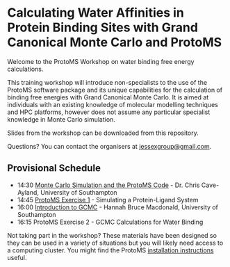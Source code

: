 # Calculating Water Affinities in Protein Binding Sites with Grand Canonical Monte Carlo and ProtoMS

Welcome to the ProtoMS Workshop on water binding free energy calculations.


This training workshop will introduce non-specialists to the use of the ProtoMS software package and its unique capabilities for the calculation of binding free energies with Grand Canonical Monte Carlo. It is aimed at individuals with an existing knowledge of molecular modelling techniques and HPC platforms, however does not assume any particular specialist knowledge in Monte Carlo simulation.

Slides from the workshop can be downloaded from this repository.

Questions? You can contact the organisers at jessexgroup@gmail.com.


## Provisional Schedule

* 14:30 [Monte Carlo Simulation and the ProtoMS Code](../MonteCarlo.pdf) - Dr. Chris Cave-Ayland, University of Southampton
* 14:45 [ProtoMS Exercise 1](exercise1.md) - Simulating a Protein-Ligand System
* 16:00 [Introduction to GCMC](../GCMC.pdf) - Hannah Bruce Macdonald, University of Southampton
* 16:15 ProtoMS Exercise 2 - GCMC Calculations for Water Binding

Not taking part in the workshop? These materials have been designed so they can be used in a variety of situations but you will likely need access to a computing cluster. You might find the ProtoMS [installation instructions](http://www.essexgroup.soton.ac.uk/ProtoMS/Manual/compilation.html) useful.
